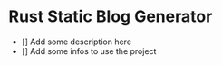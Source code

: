 # Rust Static Blog Generator

- [] Add some description here
- [] Add some infos to use the project

